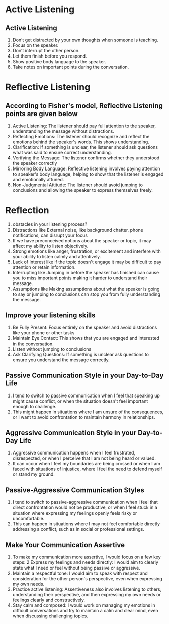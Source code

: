 # Active Listening

## Active Listening
1. Don’t get distracted by your own thoughts when someone is teaching.
2. Focus on the speaker.
3. Don’t interrupt the other person.
4. Let them finish before you respond.
5. Show positive body language to the speaker.
6. Take notes on important points during the conversation.

#  Reflective Listening
## According to Fisher's model, Reflective Listening points are given below
1. Active Listening: The listener should pay full attention to the speaker, understanding the message without distractions.
2. Reflecting Emotions: The listener should recognize and reflect the emotions behind the speaker's words. This shows understanding.
3. Clarification: If something is unclear, the listener should ask questions what was said to ensure correct understanding.
4. Verifying the Message: The listener confirms whether they understood the speaker correctly
5. Mirroring Body Language: Reflective listening involves paying attention to  speaker's body language, helping to show that the listener is engaged and emotionally attuned.
6. Non-Judgmental Attitude: The listener should avoid jumping to conclusions and allowing the speaker to express themselves freely.

# Reflection
1. obstacles in your listening process?
2. Distractions like External noise, like background chatter, phone notifications, can disrupt your focus 
3. If we have preconceived notions about the speaker or topic, it may affect my ability to listen objectively.
4. Strong emotions like anger, frustration, or excitement and interfere with your ability to listen calmly and attentively.
5. Lack of Interest like if the topic doesn't engage it may be difficult to pay attention or retain information.
6. Interrupting like Jumping in before the speaker has finished can cause you to miss important points  making it harder to understand their message.
7. Assumptions like Making assumptions about what the speaker is going to say or jumping to conclusions can stop you from fully understanding the message.

## Improve your listening skills
1. Be Fully Present: Focus entirely on the speaker and avoid distractions like your phone or other tasks
2. Maintain Eye Contact: This shows that you are engaged and interested in the conversation.
3. Listen without jumping to conclusions
4. Ask Clarifying Questions: If something is unclear ask questions to ensure you understand the message correctly.

## Passive Communication Style in your Day-to-Day Life
1. I tend to switch to passive communication when I feel that speaking up might cause conflict, or when the situation doesn't feel important enough to challenge. 
2. This might happen in situations where I am unsure of the consequences, or I want to avoid confrontation to maintain harmony in relationships.
    
## Aggressive Communication Style in your Day-to-Day Life
1. Aggressive communication happens when I feel frustrated, disrespected, or when I perceive that I am not being heard or valued. 
2. It can occur when I feel my boundaries are being crossed or when I am faced with situations of injustice, where I feel the need to defend myself or stand my ground.
   
## Passive-Aggressive Communication Styles 
1. I tend to switch to passive-aggressive communication when I feel that direct confrontation would not be productive, or when I feel stuck in a situation where expressing my feelings openly feels risky or uncomfortable.
2. This can happen in situations where I may not feel comfortable directly addressing a conflict, such as in social or professional settings.

## Make Your Communication Assertive
1. To make my communication more assertive, I would focus on a few key steps:
2 Express my feelings and needs directly: I would aim to clearly state what I need or feel without being passive or aggressive.
3. Maintain a respectful tone: I would aim to speak with respect and consideration for the other person's perspective, even when expressing my own needs. 
4. Practice active listening: Assertiveness also involves listening to others, understanding their perspective, and then expressing my own needs or feelings clearly and constructively.
5. Stay calm and composed: I would work on managing my emotions in difficult conversations and try to maintain a calm and clear mind, even when discussing challenging topics.




